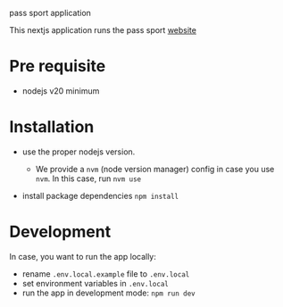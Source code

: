 pass sport application

This nextjs application runs the pass sport [website](https://pass.sports.gouv.fr/)

# Pre requisite

- nodejs v20 minimum

# Installation

- use the proper nodejs version.

  - We provide a `nvm` (node version manager) config in case you use `nvm`. In this case, run `nvm use`

- install package dependencies
  `npm install`

# Development

In case, you want to run the app locally:

- rename `.env.local.example` file to `.env.local`
- set environment variables in `.env.local`
- run the app in development mode: `npm run dev`
